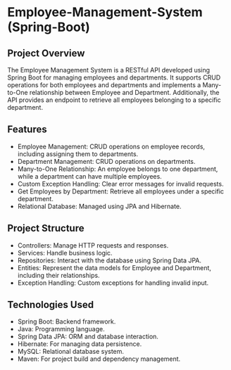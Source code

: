 # Employee-Management-System (Spring-Boot)
## Project Overview
The Employee Management System is a RESTful API developed using Spring Boot for managing employees and departments. It supports CRUD operations for both employees and departments and implements a Many-to-One relationship between Employee and Department. Additionally, the API provides an endpoint to retrieve all employees belonging to a specific department.

## Features
* Employee Management: CRUD operations on employee records, including assigning them to departments.
* Department Management: CRUD operations on departments.
* Many-to-One Relationship: An employee belongs to one department, while a department can have multiple employees.
* Custom Exception Handling: Clear error messages for invalid requests.
* Get Employees by Department: Retrieve all employees under a specific department.
* Relational Database: Managed using JPA and Hibernate.

## Project Structure
* Controllers: Manage HTTP requests and responses.
* Services: Handle business logic.
* Repositories: Interact with the database using Spring Data JPA.
* Entities: Represent the data models for Employee and Department, including their relationships.
* Exception Handling: Custom exceptions for handling invalid input.

## Technologies Used
* Spring Boot: Backend framework.
* Java: Programming language.
* Spring Data JPA: ORM and database interaction.
* Hibernate: For managing data persistence.
* MySQL: Relational database system.
* Maven: For project build and dependency management.

